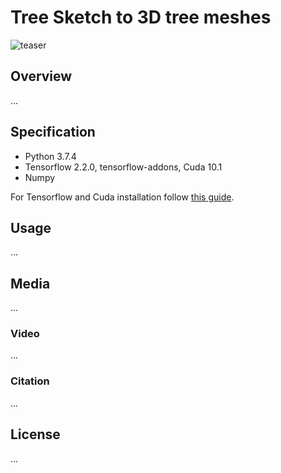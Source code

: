 # Tree Sketch to 3D tree meshes
![teaser](https://user-images.githubusercontent.com/88141714/127903685-1d0aa283-2ecb-4cc0-9ccd-a436e3e60aaa.jpg)

## Overview
...

## Specification
* Python 3.7.4
* Tensorflow 2.2.0, tensorflow-addons, Cuda 10.1
* Numpy

For Tensorflow and Cuda installation follow [this guide](https://www.tensorflow.org/install/pip).

## Usage
...

## Media
...

### Video
...

### Citation
...

## License
...
